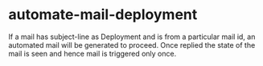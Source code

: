 # automate-mail-deployment
If a mail has subject-line as Deployment and is from a particular mail id, an automated mail will be generated to proceed.
Once replied the state of the mail is seen and hence mail is triggered only once.
